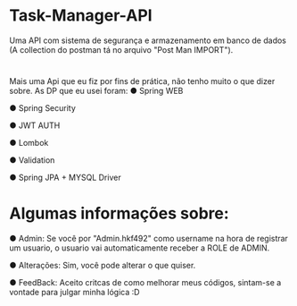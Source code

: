 # Task-Manager-API

Uma API com sistema de segurança e armazenamento em banco de dados (A collection do postman tá no arquivo "Post Man IMPORT").

#

Mais uma Api que eu fiz por fins de prática, não tenho muito o que dizer sobre. As DP que eu usei foram:
● Spring WEB

● Spring Security

● JWT AUTH

● Lombok

● Validation

● Spring JPA + MYSQL Driver

# Algumas informações sobre:

● Admin: Se você por "Admin.hkf492" como username na hora de registrar um usuario, o usuario vai automaticamente receber a ROLE de ADMIN.

● Alterações: Sim, você pode alterar o que quiser.

● FeedBack: Aceito critcas de como melhorar meus códigos, sintam-se a vontade para julgar minha lógica :D
